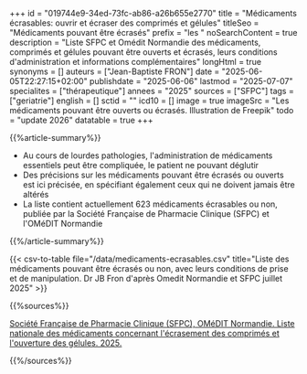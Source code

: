 +++
id = "019744e9-34ed-73fc-ab86-a26b655e2770"
title = "Médicaments écrasables: ouvrir et écraser des comprimés et gélules"
titleSeo = "Médicaments pouvant être écrasés"
prefix = "les "
noSearchContent = true
description = "Liste SFPC et Omédit Normandie des médicaments, comprimés et gélules pouvant être ouverts et écrasés, leurs conditions d'administration et informations complémentaires"
longHtml = true
synonyms = []
auteurs = ["Jean-Baptiste FRON"]
date = "2025-06-05T22:27:15+02:00"
publishdate = "2025-06-06"
lastmod = "2025-07-07"
specialites = ["thérapeutique"]
annees = "2025"
sources = ["SFPC"]
tags = ["geriatrie"]
english = []
sctid = ""
icd10 = []
image = true
imageSrc = "Les médicaments pouvant être ouverts ou écrasés. Illustration de Freepik"
todo = "update 2026"
datatable = true
+++

{{%article-summary%}}

- Au cours de lourdes pathologies, l'administration de médicaments essentiels peut être compliquée, le patient ne pouvant déglutir
- Des précisions sur les médicaments pouvant être écrasés ou ouverts est ici précisée, en spécifiant également ceux qui ne doivent jamais être altérés
- La liste contient actuellement 623 médicaments écrasables ou non, publiée par la Société Française de Pharmacie Clinique (SFPC) et l'OMéDIT Normandie

{{%/article-summary%}}

{{< csv-to-table file="/data/medicaments-ecrasables.csv" title="Liste des médicaments pouvant être écrasés ou non, avec leurs conditions de prise et de manipulation. Dr JB Fron d'après Omedit Normandie et SFPC juillet 2025" >}}

{{%sources%}}

[Société Française de Pharmacie Clinique (SFPC), OMéDIT Normandie. Liste nationale des médicaments concernant l'écrasement des comprimés et l'ouverture des gélules. 2025.](https://www.omedit-normandie.fr/boite-a-outils/bon-usage/liste-des-medicaments-ecrasables/liste-des-medicaments-ecrasables,3184,3511.html)

{{%/sources%}}
